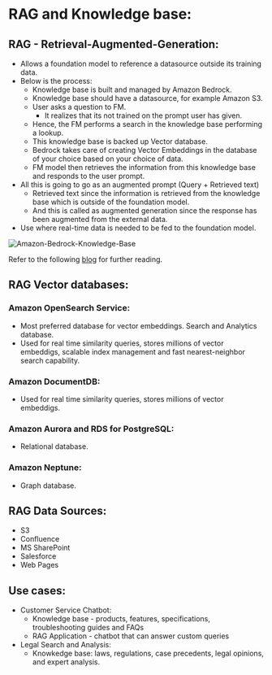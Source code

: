 # RAG and Knowledge base:

## RAG - Retrieval-Augmented-Generation:
- Allows a foundation model to reference a datasource outside its training data.
- Below is the process:
  - Knowledge base is built and managed by Amazon Bedrock.
  - Knowledge base should have a datasource, for example Amazon S3.
  - User asks a question to FM.
    - It realizes that its not trained on the prompt user has given.
  - Hence, the FM performs a search in the knowledge base performing a lookup.
  - This knowledge base is backed up Vector database.
  - Bedrock takes care of creating Vector Embeddings in the database of your choice based on your choice of data.
  - FM model then retrieves the information from this knowledge base and responds to the user prompt.
- All this is going to go as an augmented prompt (Query + Retrieved text)
  - Retrieved text since the information is retrieved from the knowledge base which is outside of the foundation model.
  - And this is called as augmented generation since the response has been augmented from the external data.
- Use where real-time data is needed to be fed to the foundation model.

![Amazon-Bedrock-Knowledge-Base](https://docs.aws.amazon.com/images/bedrock/latest/userguide/images/kb/rag-runtime.png)

Refer to the following [blog](https://docs.aws.amazon.com/bedrock/latest/userguide/kb-how-it-works.html) for further reading.

## RAG Vector databases:

### Amazon OpenSearch Service: 
- Most preferred database for vector embeddings. Search and Analytics database.
- Used for real time similarity queries, stores millions of vector embeddigs, scalable index management and fast nearest-neighbor search capability.

### Amazon DocumentDB:
- Used for real time similarity queries, stores millions of vector embeddigs.

### Amazon Aurora and RDS for PostgreSQL: 
- Relational database.

### Amazon Neptune:
- Graph database.

## RAG Data Sources:
- S3
- Confluence
- MS SharePoint
- Salesforce
- Web Pages

## Use cases:
- Customer Service Chatbot:
  - Knowledge base - products, features, specifications, troubleshooting guides and FAQs
  - RAG Application - chatbot that can answer custom queries
- Legal Search and Analysis:
  - Knowkedge base: laws, regulations, case precedents, legal opinions, and expert analysis.
